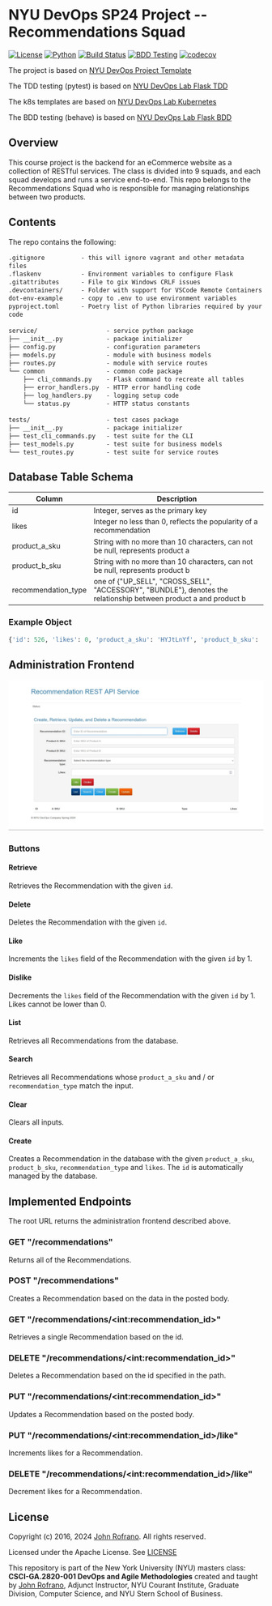 # NYU DevOps SP24 Project -- Recommendations Squad

[![License](https://img.shields.io/badge/License-Apache_2.0-blue.svg)](https://opensource.org/licenses/Apache-2.0)
[![Python](https://img.shields.io/badge/Language-Python-blue.svg)](https://python.org/)
[![Build Status](https://github.com/CSCI-GA-2820-SP24-003/recommendations/actions/workflows/ci.yml/badge.svg)](https://github.com/CSCI-GA-2820-SP24-003/recommendations/actions)
[![BDD Testing](https://github.com/CSCI-GA-2820-SP24-003/recommendations/actions/workflows/bdd.yml/badge.svg)](https://github.com/CSCI-GA-2820-SP24-003/recommendations/actions)
[![codecov](https://codecov.io/gh/CSCI-GA-2820-SP24-003/recommendations/graph/badge.svg?token=UIX15W64TK)](https://codecov.io/gh/CSCI-GA-2820-SP24-003/recommendations)

The project is based on [NYU DevOps Project Template](https://github.com/nyu-devops/project-template)

The TDD testing (pytest) is based on [NYU DevOps Lab Flask TDD](https://github.com/nyu-devops/lab-flask-tdd)

The k8s templates are based on [NYU DevOps Lab Kubernetes](https://github.com/nyu-devops/lab-kubernetes)

The BDD testing (behave) is based on [NYU DevOps Lab Flask BDD](https://github.com/nyu-devops/lab-flask-bdd)

## Overview

This course project is the backend for an eCommerce website as a collection of RESTful services. The class is divided into 9 squads, and each squad develops and runs a service end-to-end. This repo belongs to the Recommendations Squad who is responsible for managing relationships between two products.

## Contents

The repo contains the following:

```text
.gitignore          - this will ignore vagrant and other metadata files
.flaskenv           - Environment variables to configure Flask
.gitattributes      - File to gix Windows CRLF issues
.devcontainers/     - Folder with support for VSCode Remote Containers
dot-env-example     - copy to .env to use environment variables
pyproject.toml      - Poetry list of Python libraries required by your code

service/                   - service python package
├── __init__.py            - package initializer
├── config.py              - configuration parameters
├── models.py              - module with business models
├── routes.py              - module with service routes
└── common                 - common code package
    ├── cli_commands.py    - Flask command to recreate all tables
    ├── error_handlers.py  - HTTP error handling code
    ├── log_handlers.py    - logging setup code
    └── status.py          - HTTP status constants

tests/                     - test cases package
├── __init__.py            - package initializer
├── test_cli_commands.py   - test suite for the CLI
├── test_models.py         - test suite for business models
└── test_routes.py         - test suite for service routes
```

## Database Table Schema

| Column | Description |
| ------ | ----------- |
| id | Integer, serves as the primary key |
| likes | Integer no less than 0, reflects the popularity of a recommendation |
| product_a_sku |  String with no more than 10 characters, can not be null, represents product a |
| product_b_sku |  String with no more than 10 characters, can not be null, represents product b |
| recommendation_type | one of {"UP_SELL", "CROSS_SELL", "ACCESSORY", "BUNDLE"}, denotes the relationship between product a and product b |

### Example Object

```Python
{'id': 526, 'likes': 0, 'product_a_sku': 'HYJtLnYf', 'product_b_sku': 'cUnyEDwP', 'recommendation_type': 'CROSS_SELL'}
```

## Administration Frontend

![Administration Frontend](./recommendation-frontend.jpg)

### Buttons

#### Retrieve

Retrieves the Recommendation with the given `id`.

#### Delete

Deletes the Recommendation with the given `id`.

#### Like

Increments the `likes` field of the Recommendation with the given `id` by 1.

#### Dislike

Decrements the `likes` field of the Recommendation with the given `id` by 1. Likes cannot be lower than 0.

#### List

Retrieves all Recommendations from the database.

#### Search

Retrieves all Recommendations whose `product_a_sku` and / or `recommendation_type` match the input.

#### Clear

Clears all inputs.

#### Create

Creates a Recommendation in the database with the given `product_a_sku`, `product_b_sku`, `recommendation_type` and `likes`. The `id` is automatically managed by the database.

## Implemented Endpoints

The root URL returns the administration frontend described above.

### GET "/recommendations"

Returns all of the Recommendations.

### POST "/recommendations"

Creates a Recommendation based on the data in the posted body.

### GET "/recommendations/\<int:recommendation_id\>"

Retrieves a single Recommendation based on the id.

### DELETE "/recommendations/\<int:recommendation_id\>"

Deletes a Recommendation based on the id specified in the path.

### PUT "/recommendations/\<int:recommendation_id\>"

Updates a Recommendation based on the posted body.

### PUT "/recommendations/\<int:recommendation_id\>/like"

Increments likes for a Recommendation.

### DELETE "/recommendations/\<int:recommendation_id\>/like"

Decrement likes for a Recommendation.

## License

Copyright (c) 2016, 2024 [John Rofrano](https://www.linkedin.com/in/JohnRofrano/). All rights reserved.

Licensed under the Apache License. See [LICENSE](LICENSE)

This repository is part of the New York University (NYU) masters class: **CSCI-GA.2820-001 DevOps and Agile Methodologies** created and taught by [John Rofrano](https://cs.nyu.edu/~rofrano/), Adjunct Instructor, NYU Courant Institute, Graduate Division, Computer Science, and NYU Stern School of Business.
